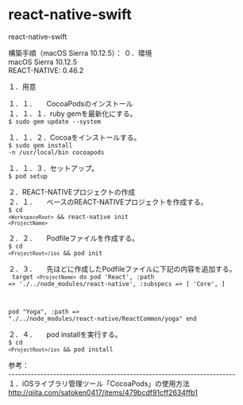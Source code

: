 # react-native-swift
react-native-swift

構築手順（macOS Sierra 10.12.5）：
０．環境<br/>
    macOS Sierra 10.12.5<br/>
    REACT-NATIVE: 0.46.2<br/>


１．用意

１．１．　　CocoaPodsのインストール<br/>
１．１．１．ruby gemを最新化にする。<br/>
<code>$ sudo gem update --system</code>
    
１．１．２．Cocoaをインストールする。<br/>
<code>$ sudo gem install -n /usr/local/bin cocoapods</code>

１．１．３．セットアップ。<br/>
<code>$ pod setup</code>


２．REACT-NATIVEプロジェクトの作成<br/>
２．１．　　ベースのREACT-NATIVEプロジェクトを作成する。<br/>
<code>$ cd `<WorkspaceRoot>` && react-native init `<ProjectName>`</code>

２．２．　　Podfileファイルを作成する。<br/>
<code>$ cd `<ProjectRoot>/ios` && pod init</code>

２．３．　　先ほどに作成したPodfileファイルに下記の内容を追加する。<br/>
<code>
target `<ProjectName>` do
pod 'React', :path => './../node_modules/react-native', :subspecs => [
'Core',
]

pod "Yoga", :path => "./../node_modules/react-native/ReactCommon/yoga"
end
</code>

２．４．　　pod installを実行する。<br/>
<code>$ cd `<ProjectRoot>/ios` && pod install</code>






参考：<br/>
-----------------------------------------------------------------------<br/>
１．iOSライブラリ管理ツール「CocoaPods」の使用方法<br/>
    <link>http://qiita.com/satoken0417/items/479bcdf91cff2634ffb1</link>
